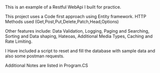 This is an example of a Restful WebApi I built for practice.

This project uses a Code first approach using Entity framework.
HTTP Methods used (Get,Post,Put,Delete,Patch,Head,Options)

Other features include:
Data Validation,
Logging,
Paging and Searching,
Sorting and Data shaping,
Hateoas,
Additional Media Types,
Caching
and Rate Limiting.


I Have included a script to reset and fill the database with sample data and also some postman requests.

Additional Notes are listed in Program.CS
